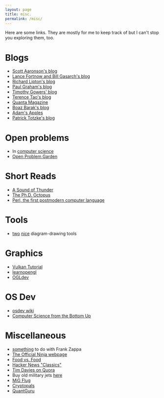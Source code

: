 ```yaml
---
layout: page
title: misc.
permalink: /misc/
---
```


Here are some links. They are mostly for me to keep track of but I can't stop
you exploring them, too.

# Blogs

- [Scott Aaronson's blog](https://www.scottaaronson.com/blog/)
- [Lance Fortnow and Bill Gasarch's blog](https://blog.computationalcomplexity.org/)
- [Richard Lipton's blog](https://rjlipton.wpcomstaging.com/)
- [Paul Graham's blog](http://www.paulgraham.com/)
- [Timothy Gowers' blog](https://gowers.wordpress.com/)
- [Terence Tao's blog](https://terrytao.wordpress.com/)
- [Quanta Magazine](https://www.quantamagazine.org/)
- [Boaz Barak's blog](https://windowsontheory.org/)
- [Adam's Apples](https://adamapples.blogspot.com/)
- [Patrick Totzke's blog](https://cgi.csc.liv.ac.uk/~patrick/)

# Open problems

- In [computer science](https://a3nm.net/work/research/questions/)
- [Open Problem Garden](www.openproblemgarden.org/)

# Short Reads

- [A Sound of Thunder](http://www.astro.sunysb.edu/fwalter/AST389/ASoundofThunder.pdf)
- [The Ph.D. Octopus](https://www.uky.edu/~eushe2/Pajares/octopus.html)
- [Perl, the first postmodern computer language](http://www.wall.org/~larry/pm.html)

# Tools

- [two](https://q.uiver.app/) [nice](https://tikzcd.yichuanshen.de/)
  diagram-drawing tools

# Graphics

- [Vulkan Tutorial](https://vulkan-tutorial.com/)
- [learnopengl](https://learnopengl.com/)
- [OGLdev](https://ogldev.org/)

# OS Dev

- [osdev wiki](https://wiki.osdev.org/)
- [Computer Science from the Bottom Up](https://www.bottomupcs.com/)

# Miscellaneous

- [something](http://www.arf.ru/Notes/) to do with Frank Zappa
- [The Official Ninja webpage](www.realultimatepower.net)
- [Food vs. Food](https://kale.world/)
- [Hacker News "Classics"](https://jsomers.net/hn/)
- [Tim Davies on Quora](https://www.quora.com/profile/Tim-Davies-28)
- Buy old military jets [here](https://www.everettaero.com/)
- [MiG Flug](https://migflug.com/jetflights/)
- [Cryptopals](https://cryptopals.com/)
- [QuantGuru](https://quantguru.ai/index.php/en/)
